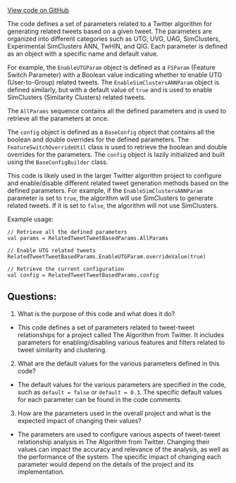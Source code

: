 [View code on GitHub](https://github.com/misbahsy/the-algorithm/cr-mixer/server/src/main/scala/com/twitter/cr_mixer/param/RelatedTweetTweetBasedParams.scala)

The code defines a set of parameters related to a Twitter algorithm for generating related tweets based on a given tweet. The parameters are organized into different categories such as UTG, UVG, UAG, SimClusters, Experimental SimClusters ANN, TwHIN, and QIG. Each parameter is defined as an object with a specific name and default value. 

For example, the `EnableUTGParam` object is defined as a `FSParam` (Feature Switch Parameter) with a Boolean value indicating whether to enable UTG (User-to-Group) related tweets. The `EnableSimClustersANNParam` object is defined similarly, but with a default value of `true` and is used to enable SimClusters (Similarity Clusters) related tweets. 

The `AllParams` sequence contains all the defined parameters and is used to retrieve all the parameters at once. 

The `config` object is defined as a `BaseConfig` object that contains all the boolean and double overrides for the defined parameters. The `FeatureSwitchOverrideUtil` class is used to retrieve the boolean and double overrides for the parameters. The `config` object is lazily initialized and built using the `BaseConfigBuilder` class. 

This code is likely used in the larger Twitter algorithm project to configure and enable/disable different related tweet generation methods based on the defined parameters. For example, if the `EnableSimClustersANNParam` parameter is set to `true`, the algorithm will use SimClusters to generate related tweets. If it is set to `false`, the algorithm will not use SimClusters. 

Example usage:
```
// Retrieve all the defined parameters
val params = RelatedTweetTweetBasedParams.AllParams

// Enable UTG related tweets
RelatedTweetTweetBasedParams.EnableUTGParam.overrideValue(true)

// Retrieve the current configuration
val config = RelatedTweetTweetBasedParams.config
```
## Questions: 
 1. What is the purpose of this code and what does it do?
- This code defines a set of parameters related to tweet-tweet relationships for a project called The Algorithm from Twitter. It includes parameters for enabling/disabling various features and filters related to tweet similarity and clustering.

2. What are the default values for the various parameters defined in this code?
- The default values for the various parameters are specified in the code, such as `default = false` or `default = 0.3`. The specific default values for each parameter can be found in the code comments.

3. How are the parameters used in the overall project and what is the expected impact of changing their values?
- The parameters are used to configure various aspects of tweet-tweet relationship analysis in The Algorithm from Twitter. Changing their values can impact the accuracy and relevance of the analysis, as well as the performance of the system. The specific impact of changing each parameter would depend on the details of the project and its implementation.